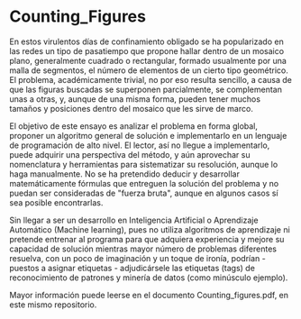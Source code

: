 # Counting_Figures
En estos virulentos días de confinamiento obligado se ha popularizado en las redes un tipo de
pasatiempo que propone hallar dentro de un mosaico plano, generalmente cuadrado o rectangular,
formado usualmente por una malla de segmentos, el número de elementos de un cierto tipo
geométrico. El problema, académicamente trivial, no por eso resulta sencillo, a causa de que las
figuras buscadas se superponen parcialmente, se complementan unas a otras, y, aunque de una
misma forma, pueden tener muchos tamaños y posiciones dentro del mosaico que les sirve de
marco.

El objetivo de este ensayo es analizar el problema en forma global, proponer un algoritmo
general de solución e implementarlo en un lenguaje de programación de alto nivel. El lector,
así no llegue a implementarlo, puede adquirir una perspectiva del método, y aún aprovechar su
nomenclatura y herramientas para sistematizar su resolución, aunque lo haga manualmente.
No se ha pretendido deducir y desarrollar matemáticamente fórmulas que entreguen la solución 
del problema y no puedan ser consideradas de "fuerza bruta", aunque en algunos casos sí sea
posible encontrarlas.

Sin llegar a ser un desarrollo en Inteligencia Artificial o Aprendizaje Automático (Machine 
learning), pues no utiliza algoritmos de aprendizaje ni pretende entrenar al programa para 
que adquiera experiencia y mejore su capacidad de solución mientras mayor número de problemas 
diferentes resuelva, con un poco de imaginación y un toque de ironía, podrían - puestos a 
asignar etiquetas - adjudicársele las etiquetas (tags) de reconocimiento de patrones y minería
de datos (como minúsculo ejemplo).

Mayor información puede leerse en el documento Counting_figures.pdf, en este mismo repositorio.

